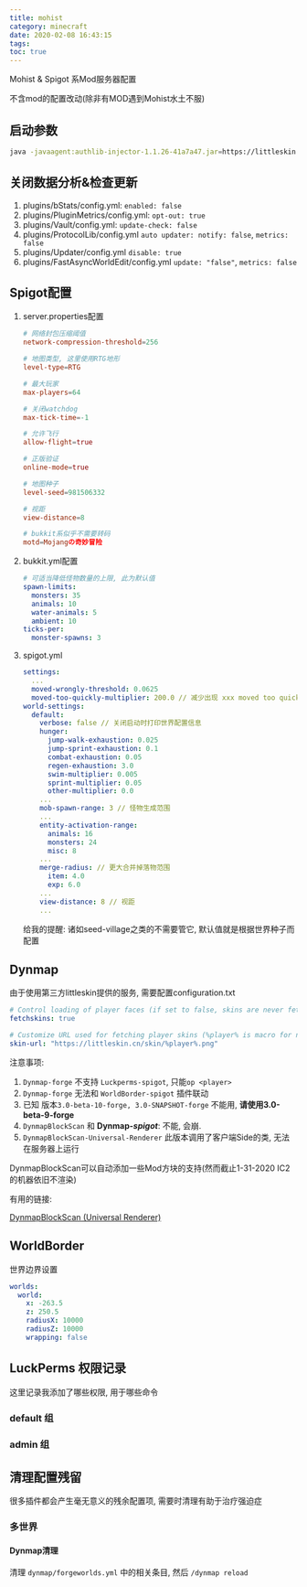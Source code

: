 ```yaml
---
title: mohist
category: minecraft
date: 2020-02-08 16:43:15
tags:
toc: true
---
```


Mohist & Spigot 系Mod服务器配置

不含mod的配置改动(除非有MOD遇到Mohist水土不服)

<!-- more -->

## 启动参数

```bash mohist/start.sh
java -javaagent:authlib-injector-1.1.26-41a7a47.jar=https://littleskin.cn/api/yggdrasil -XX:+UnlockExperimentalVMOptions -XX:+UseG1GC -XX:G1NewSizePercent=20 -XX:G1ReservePercent=20 -XX:MaxGCPauseMillis=50 -XX:G1HeapRegionSize=16M -XX:-UseAdaptiveSizePolicy -XX:-OmitStackTraceInFastThrow -Xmn128m -Xmx2048m -jar Mohist-3e598b2-server.jar nogui --tweakClass net.minecraftforge.fml.common.launcher.FMLServerTweaker
```

## 关闭数据分析&检查更新

1. plugins/bStats/config.yml: `enabled: false`
2. plugins/PluginMetrics/config.yml: `opt-out: true`
3. plugins/Vault/config.yml: `update-check: false`
4. plugins/ProtocolLib/config.yml `auto updater: notify: false`, `metrics: false`
5. plugins/Updater/config.yml `disable: true`
5. plugins/FastAsyncWorldEdit/config.yml `update: "false"`, `metrics: false`

## Spigot配置

1. server.properties配置

   ```conf mohist/server.properties
   # 网络封包压缩阈值
   network-compression-threshold=256

   # 地图类型, 这里使用RTG地形
   level-type=RTG
   
   # 最大玩家
   max-players=64
   
   # 关闭watchdog
   max-tick-time=-1
   
   # 允许飞行
   allow-flight=true
   
   # 正版验证
   online-mode=true
   
   # 地图种子
   level-seed=981506332
   
   # 视距
   view-distance=8
   
   # bukkit系似乎不需要转码
   motd=Mojangの奇妙冒险
   ```

2. bukkit.yml配置

   ```yml mohist/bukkit.yml
   # 可适当降低怪物数量的上限, 此为默认值
   spawn-limits:
     monsters: 35
     animals: 10
     water-animals: 5
     ambient: 10
   ticks-per:
     monster-spawns: 3
   ```

3. spigot.yml

   ```yml mohist/spigot.yml
   settings:
     ...
     moved-wrongly-threshold: 0.0625
     moved-too-quickly-multiplier: 200.0 // 减少出现 xxx moved too quickly! 的几率
   world-settings:
     default:
       verbose: false // 关闭启动时打印世界配置信息
       hunger:
         jump-walk-exhaustion: 0.025
         jump-sprint-exhaustion: 0.1
         combat-exhaustion: 0.05
         regen-exhaustion: 3.0
         swim-multiplier: 0.005
         sprint-multiplier: 0.05
         other-multiplier: 0.0
       ...
       mob-spawn-range: 3 // 怪物生成范围
       ...
       entity-activation-range:
         animals: 16
         monsters: 24
         misc: 8
       ...
       merge-radius: // 更大合并掉落物范围
         item: 4.0
         exp: 6.0
       ...
       view-distance: 8 // 视距
       ...

   ```

   给我的提醒: 诸如seed-village之类的不需要管它, 默认值就是根据世界种子而配置

## Dynmap

由于使用第三方littleskin提供的服务, 需要配置configuration.txt

```yml mohist/dynmap/configuration.txt
# Control loading of player faces (if set to false, skins are never fetched)
fetchskins: true

# Customize URL used for fetching player skins (%player% is macro for name)
skin-url: "https://littleskin.cn/skin/%player%.png"
```

注意事项:

1. `Dynmap-forge` 不支持 `Luckperms-spigot`, 只能`op <player>`
2. `Dynmap-forge` 无法和 `WorldBorder-spigot` 插件联动
3. 已知 版本`3.0-beta-10-forge, 3.0-SNAPSHOT-forge` 不能用, **请使用3.0-beta-9-forge**
4. `DynmapBlockScan` 和 **Dynmap-_spigot_**: 不能, 会崩.
5. `DynmapBlockScan-Universal-Renderer` 此版本调用了客户端Side的类, 无法在服务器上运行

DynmapBlockScan可以自动添加一些Mod方块的支持(然而截止1-31-2020 IC2的机器依旧不渲染)

有用的链接:

[DynmapBlockScan (Universal Renderer)](https://github.com/LolHens/DynmapBlockScan/tree/universal-renderer)

## WorldBorder

世界边界设置

```yml config/WorldBorder/config.yml
worlds:
  world:
    x: -263.5
    z: 250.5
    radiusX: 10000
    radiusZ: 10000
    wrapping: false
```

## LuckPerms 权限记录

这里记录我添加了哪些权限, 用于哪些命令

### default 组

### admin 组

## 清理配置残留

很多插件都会产生毫无意义的残余配置项, 需要时清理有助于治疗强迫症

### 多世界

#### Dynmap清理

清理 `dynmap/forgeworlds.yml` 中的相关条目, 然后 `/dynmap reload`
